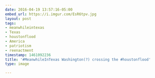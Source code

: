 ```yaml
---
date: 2016-04-19 13:57:16-05:00
embed_url: https://i.imgur.com/EsR6tpv.jpg
layout: post
tags:
- meanwhileintexas
- Texas
- houstonflood
- America
- patriotism
- reenactment
timestamp: 1461092236
title: '#MeanwhileInTexas Washington(?) crossing the #houstonflood'
type: image

---
```

